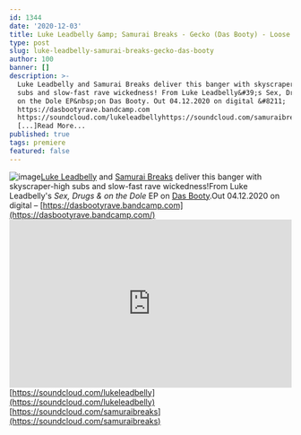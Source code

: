 ```yaml
---
id: 1344
date: '2020-12-03'
title: Luke Leadbelly &amp; Samurai Breaks - Gecko (Das Booty) - Loose Lips
type: post
slug: luke-leadbelly-samurai-breaks-gecko-das-booty
author: 100
banner: []
description: >-
  Luke Leadbelly and Samurai Breaks deliver this banger with skyscraper-high
  subs and slow-fast rave wickedness! From Luke Leadbelly&#39;s Sex, Drugs &amp;
  on the Dole EP&nbsp;on Das Booty. Out 04.12.2020 on digital &#8211;
  https://dasbootyrave.bandcamp.com
  https://soundcloud.com/lukeleadbellyhttps://soundcloud.com/samuraibreaks
  [...]Read More...
published: true
tags: premiere
featured: false
---
```

![image](../undefined)[Luke Leadbelly](https://www.residentadvisor.net/dj/leadbelly) and [Samurai Breaks](https://www.discogs.com/artist/4496771-Samurai-Breaks) deliver this banger with skyscraper-high subs and slow-fast rave wickedness!From Luke Leadbelly's _Sex, Drugs & on the Dole_ EP on [Das Booty](https://dasbootyrave.bandcamp.com).Out 04.12.2020 on digital – [https://dasbootyrave.bandcamp.com](https://dasbootyrave.bandcamp.com/)<iframe width='100%' height='300' scrolling='no' frameborder='no' allow='autoplay' src='https://w.soundcloud.com/player/?url=https%3A//api.soundcloud.com/tracks/940857499&color=%23ff5500&auto_play=false&hide_related=false&show_comments=true&show_user=true&show_reposts=false&show_teaser=true'></iframe>[https://soundcloud.com/lukeleadbelly](https://soundcloud.com/lukeleadbelly)  
[https://soundcloud.com/samuraibreaks](https://soundcloud.com/samuraibreaks)